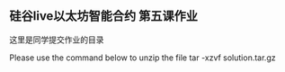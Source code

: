 ## 硅谷live以太坊智能合约 第五课作业
这里是同学提交作业的目录


Please use the command below to unzip the file
tar -xzvf solution.tar.gz 

